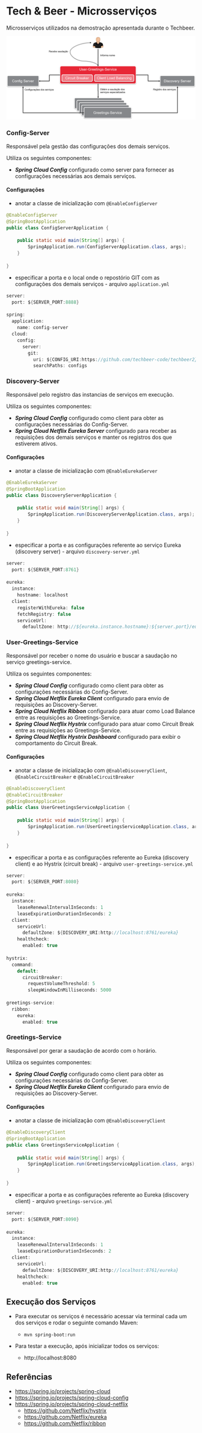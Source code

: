 # Tech & Beer - Microsserviços

Microsserviços utilizados na demostração apresentada durante o Techbeer.

<div align="center">
    <img src="/microservicos.png" /> 
</div>

### Config-Server
Responsável pela gestão das configurações dos demais serviços.

Utiliza os seguintes componentes:
- ***Spring Cloud Config*** configurado como server para fornecer as configurações necessárias aos demais serviços.

#### Configurações
- anotar a classe de inicialização com `@EnableConfigServer`
```java
@EnableConfigServer
@SpringBootApplication
public class ConfigServerApplication {

	public static void main(String[] args) {
		SpringApplication.run(ConfigServerApplication.class, args);
	}

}
```
- especificar a porta e o local onde o repostório GIT com as configurações dos demais serviços - arquivo `application.yml` 
```java
server:
  port: ${SERVER_PORT:8888}

spring:  
  application:
    name: config-server
  cloud:    
    config:      
      server:
        git:
          uri: ${CONFIG_URI:https://github.com/techbeer-code/techbeer2}
          searchPaths: configs
```

### Discovery-Server
Responsável pelo registro das instancias de serviços em execução.

Utiliza os seguintes componentes:
- ***Spring Cloud Config*** configurado como client para obter as configurações necessárias do Config-Server.
- ***Spring Cloud Netflix Eureka Server*** configurado para receber as requisições dos demais serviços e manter os registros dos que estiverem ativos.

#### Configurações
- anotar a classe de inicialização com `@EnableEurekaServer`
```java
@EnableEurekaServer
@SpringBootApplication
public class DiscoveryServerApplication {

	public static void main(String[] args) {
		SpringApplication.run(DiscoveryServerApplication.class, args);
	}

}
```

- especificar a porta e as configurações referente ao serviço Eureka (discovery server) - arquivo `discovery-server.yml` 
```java
server:
  port: ${SERVER_PORT:8761}

eureka:
  instance:
    hostname: localhost
  client:
    registerWithEureka: false
    fetchRegistry: false
    serviceUrl:
      defaultZone: http://${eureka.instance.hostname}:${server.port}/eureka/
```

### User-Greetings-Service
Responsável por receber o nome do usuário e buscar a saudação no serviço greetings-service.

Utiliza os seguintes componentes:
- ***Spring Cloud Config*** configurado como client para obter as configurações necessárias do Config-Server.
- ***Spring Cloud Netflix Eureka Client*** configurado para envio de requisições ao Discovery-Server.
- ***Spring Cloud Netflix Ribbon*** configurado para atuar como Load Balance entre as requisições ao Greetings-Service.
- ***Spring Cloud Netflix Hystrix*** configurado para atuar como Circuit Break entre as requisições ao Greetings-Service.
- ***Spring Cloud Netflix Hystrix Dashboard*** configurado para exibir o comportamento do Circuit Break.

#### Configurações
- anotar a classe de inicialização com `@EnableDiscoveryClient`, `@EnableCircuitBreaker` e `@EnableCircuitBreaker`
```java
@EnableDiscoveryClient
@EnableCircuitBreaker
@SpringBootApplication
public class UserGreetingsServiceApplication {

	public static void main(String[] args) {
		SpringApplication.run(UserGreetingsServiceApplication.class, args);
	}

}
```

- especificar a porta e as configurações referente ao Eureka (discovery client) e ao Hystrix (circuit break) - arquivo `user-greetings-service.yml` 
```java
server:
  port: ${SERVER_PORT:8080}

eureka:
  instance:
    leaseRenewalIntervalInSeconds: 1
    leaseExpirationDurationInSeconds: 2
  client:
    serviceUrl:
      defaultZone: ${DISCOVERY_URI:http://localhost:8761/eureka}
    healthcheck:
      enabled: true

hystrix:
  command:
    default:
      circuitBreaker:
        requestVolumeThreshold: 5
        sleepWindowInMilliseconds: 5000

greetings-service:
  ribbon:
    eureka:
      enabled: true
```

### Greetings-Service
Responsável por gerar a saudação de acordo com o horário. 

Utiliza os seguintes componentes:
- ***Spring Cloud Config*** configurado como client para obter as configurações necessárias do Config-Server.
- ***Spring Cloud Netflix Eureka Client*** configurado para envio de requisições ao Discovery-Server.

#### Configurações
- anotar a classe de inicialização com `@EnableDiscoveryClient`
```java
@EnableDiscoveryClient
@SpringBootApplication
public class GreetingsServiceApplication {

	public static void main(String[] args) {
		SpringApplication.run(GreetingsServiceApplication.class, args);
	}

}
```
- especificar a porta e as configurações referente ao Eureka (discovery client) - arquivo `greetings-service.yml` 
```java
server:
  port: ${SERVER_PORT:8090}

eureka:
  instance:
    leaseRenewalIntervalInSeconds: 1
    leaseExpirationDurationInSeconds: 2
  client:
    serviceUrl:
      defaultZone: ${DISCOVERY_URI:http://localhost:8761/eureka}
    healthcheck:
      enabled: true

```

## Execução dos Serviços

- Para executar os serviços é necessário acessar via terminal cada um dos serviços e rodar o seguinte comando Maven:
  - `mvn spring-boot:run`
  
- Para testar a execução, após inicializar todos os serviços:
  - http://localhost:8080


## Referências
- https://spring.io/projects/spring-cloud
- https://spring.io/projects/spring-cloud-config
- https://spring.io/projects/spring-cloud-netflix
  - https://github.com/Netflix/hystrix
  - https://github.com/Netflix/eureka
  - https://github.com/Netflix/ribbon
